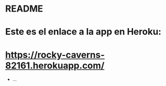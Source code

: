 # README

# Este es el enlace a la app en Heroku:

  #  https://rocky-caverns-82161.herokuapp.com/





* ...
